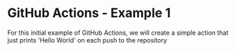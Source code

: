 # GitHub Actions - Example 1

For this initial example of GitHub Actions, we will create a simple action that just prints 'Hello World' on each push to the repository